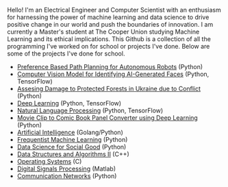Hello! I'm an Electrical Engineer and Computer Scientist with an enthusiasm for harnessing the power of machine learning and data science to drive positive change in our world and push the boundaries of innovation. I am currently a Master's student at The Cooper Union studying Machine Learning and its ethical implications. This Github is a collection of all the programming I've worked on for school or projects I've done. Below are some of the projects I've done for school.

* [Preference Based Path Planning for Autonomous Robots](https://github.com/gkgkgkgk/Senior-Project) (Python)
* [Computer Vision Model for Identifying AI-Generated Faces](https://github.com/Shankface/Computer-Vision-Model-for-Identifying-AI-Generated-Faces) (Python, TensorFlow)
* [Assesing Damage to Protected Forests in Ukraine due to Conflict](https://github.com/Shankface/Assessing-Damage-to-Protected-Lands-from-Conflict) (Python)
* [Deep Learning](https://github.com/Shankface/Deep-Learning) (Python, TensorFlow)
* [Natural Language Processing](https://github.com/Shankface/NLP) (Python, TensorFlow)
* [Movie Clip to Comic Book Panel Converter using Deep Learning](https://github.com/gkgkgkgk/ComicBookConverter) (Python)
* [Artificial Intelligence](https://github.com/Shankface/AI) (Golang/Python)
* [Frequentist Machine Learning](https://github.com/Shankface/Frequentist-Machine-Learning) (Python)
* [Data Science for Social Good](https://github.com/Shankface/Data-Science-for-Social-Good) (Python)
* [Data Structures and Algorithms II](https://github.com/Shankface/DSA2) (C++)
* [Operating Systems](https://github.com/Shankface/OperatingSystems) (C)
* [Digital Signals Processing](https://github.com/Shankface/Digital-Signal-Processing) (Matlab)
* [Communication Networks](https://github.com/Shankface/CommNets) (Python)

